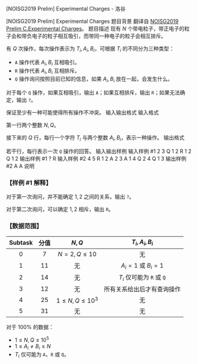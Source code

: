 



[NOISG2019 Prelim] Experimental Charges - 洛谷














[NOISG2019 Prelim] Experimental Charges
题目背景
翻译自 [NOISG2019 Prelim C.Experimental Charges](https://github.com/noisg/sg_noi_archive/blob/master/2019_prelim/)。
题目描述
现有 $N$ 个带电粒子，带正电子的粒子会和带负电子的粒子相互吸引，而带同一种电子的粒子会相互排斥。

有 $Q$ 次操作，每次操作表示为 $T_i,A_i,B_i$，可根据 $T_i$ 的不同分为三种类型：
- `A` 操作代表 $A_i,B_i$ 互相吸引。
- `R` 操作代表 $A_i,B_i$ 互相排斥。
- `Q` 操作询问按照目前已知的信息，如果 $A_i,B_i$ 放在一起，会发生什么。

对于每个 `Q` 操作，如果互相吸引，输出 `A`；如果互相排斥，输出 `R`；如果无法确定，输出 `?`。

保证至少有一种可能使得所有操作不冲突。
输入输出格式
输入格式

第一行两个整数 $N,Q$。

接下来的 $Q$ 行，每行一个字符 $T_i$ 与两个整数 $A_i,B_i$，表示一种操作。
输出格式

若干行，每行表示一次 `Q` 操作的回答。
输入输出样例
输入样例 #1
2 3
Q 1 2
R 1 2
Q 1 2
输出样例 #1
?
R
输入样例 #2
4 5
R 1 2
A 2 3
A 1 4
Q 2 4
Q 1 3
输出样例 #2
A
A
说明
### 【样例 #1 解释】
对于第一次询问，并不能确定 $1,2$ 之间的关系，输出 `?`。

对于第二次询问，可以确定 $1,2$ 相斥，输出 `R`。
### 【数据范围】
| $\text{Subtask}$ | 分值 | $N,Q$ | $T_i,A_i,B_i$ |
| :----------: | :----------: | :----------: | :----------: |
| $0$ | $7$ | $N=2,Q\leq 10$ | 无 |
| $1$ | $11$ | 无 | $A_i=1$ 或 $B_i=1$ |
| $2$ | $14$ | 无 | $T_i$ 仅可能为 `R` 或 `Q` |
| $3$ | $12$ | 无 | 所有关系给出后才有查询操作 |
| $4$ | $25$ | $1\leq N,Q \leq 10^3$ | 无 |
| $5$ | $31$ | 无 | 无 |

对于 $100\%$ 的数据：
- $1 \leq N,Q \leq 10^5$
- $1 \leq A_i \neq B_i \leq N$
- $T_i$ 仅可能为 `A`，`R` 或 `Q`。






